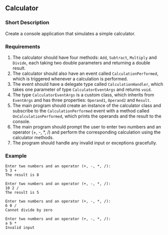 ## Calculator

### Short Description
Create a console application that simulates a simple calculator.

### Requirements
1. The calculator should have four methods: `Add`, `Subtract`, `Multiply` and `Divide`, each taking two double parameters and returning a double result.
2. The calculator should also have an event called `CalculationPerformed`, which is triggered whenever a calculation is performed.
3. The event should have a delegate type called `CalculationHandler`, which takes one parameter of type `CalculatorEventArgs` and returns `void`.
4. The type `CalculatorEventArgs` is a custom class, which inherits from `EventArgs` and has three properties: `Operand1`, `Operand2` and `Result`.
5. The main program should create an instance of the calculator class and subscribe to the `CalculationPerformed` event with a method called `OnCalculationPerformed`, which prints the operands and the result to the console.
6. The main program should prompt the user to enter two numbers and an operator (+, -, *, /) and perform the corresponding calculation using the calculator methods.
7. The program should handle any invalid input or exceptions gracefully.

### Example
```
Enter two numbers and an operator (+, -, *, /):
5 3 +
The result is 8

Enter two numbers and an operator (+, -, *, /):
10 2 /
The result is 5

Enter two numbers and an operator (+, -, *, /):
6 0 /
Cannot divide by zero

Enter two numbers and an operator (+, -, *, /):
a b *
Invalid input
```
